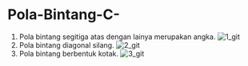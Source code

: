# Pola-Bintang-C-
1. Pola bintang segitiga atas dengan lainya merupakan angka.
![1_git](https://user-images.githubusercontent.com/69109599/148681503-453ceb7d-17ee-4bdc-a751-3e33a7166f0e.JPG)
2. Pola bintang diagonal silang.
![2_git](https://user-images.githubusercontent.com/69109599/148681506-01594bbf-c866-4f4c-a63c-866100c14c4d.JPG)
3.  Pola bintang berbentuk kotak.
![3_git](https://user-images.githubusercontent.com/69109599/148681508-244440c1-359d-49df-b37d-cd90bf26f7c5.JPG)



